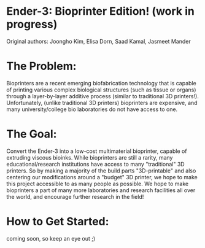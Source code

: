 # Ender-3: Bioprinter Edition! (work in progress)
Original authors: Joongho Kim, Elisa Dorn, Saad Kamal, Jasmeet Mander

# The Problem:
Bioprinters are a recent emerging biofabrication technology that is capable of printing various complex biological structures (such as tissue or organs) through a layer-by-layer additive process (similar to traditional 3D printers!). Unfortunately, (unlike traditional 3D printers) bioprinters are expensive, and many university/college bio laboratories do not have access to one.  

# The Goal:
Convert the Ender-3 into a low-cost multimaterial bioprinter, capable of extruding viscous bioinks. While bioprinters are still a rarity, many educational/research institutions have access to many "traditional" 3D printers. So by making a majority of the build parts "3D-printable" and also centering our modifications around a "budget" 3D printer, we hope to make this project accessible to as many people as possible. We hope to make bioprinters a part of many more laboratories and research facilities all over the world, and encourage further research in the field!

# How to Get Started:
 coming soon, so keep an eye out ;) 

